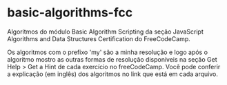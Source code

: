 # basic-algorithms-fcc
Algoritmos do módulo Basic Algorithm Scripting da seção JavaScript Algorithms and Data Structures Certification do FreeCodeCamp.

Os algoritmos com o prefixo 'my' são a minha resolução e logo após o algoritmo mostro as outras formas de resolução disponíveis na seção Get Help > Get a Hint de cada exercício no freeCodeCamp. Você pode conferir a explicação (em inglês) dos algoritmos no link que está em cada arquivo.
